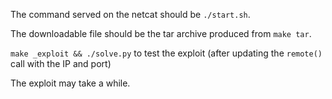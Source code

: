The command served on the netcat should be `./start.sh`.

The downloadable file should be the tar archive produced from `make tar`.

`make _exploit && ./solve.py` to test the exploit (after updating the `remote()` call with the IP and port)

The exploit may take a while.

